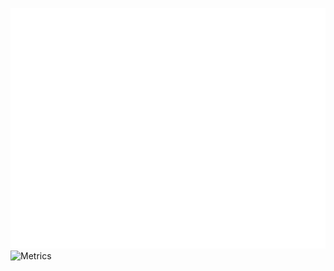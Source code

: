 <!-- If you're using "master" as default branch -->
<!-- ![Metrics](https://github.com/Vinayak409/my-github-user/blob/master/github-metrics.svg) -->
<!-- If you're using "main" as default branch -->
![Metrics](https://github.com/Vinayak409/Vinayak409/blob/main/github-metrics.svg)
![Metrics](https://metrics.lecoq.io/Vinayak409)
